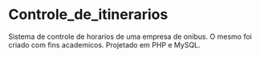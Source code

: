 # Controle_de_itinerarios

Sistema de controle de horarios de uma empresa de onibus.
O mesmo foi criado com fins academicos.
Projetado  em PHP e MySQL.
